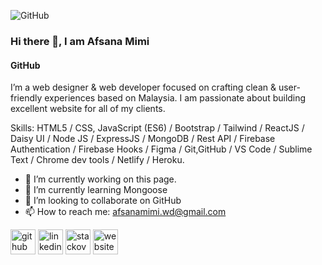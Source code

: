 
![GitHub](https://i.ibb.co/VvDyby6/IMG-20220702-193420-removebg-preview.png)
### Hi there 👋, I am Afsana Mimi
#### GitHub
I’m a web designer & web developer focused on crafting clean & user-friendly experiences based on Malaysia. I am passionate about building excellent website for all of my clients.

Skills: HTML5 / CSS, JavaScript (ES6) / Bootstrap / Tailwind / ReactJS / Daisy UI / Node JS / ExpressJS / MongoDB / Rest API / Firebase Authentication / Firebase Hooks / Figma / Git,GitHub / VS Code / Sublime Text / Chrome dev tools /  Netlify / Heroku.

- 🔭 I’m currently working on this page. 
- 🌱 I’m currently learning Mongoose 
- 👯 I’m looking to collaborate on GitHub 
- 📫 How to reach me: afsanamimi.wd@gmail.com 


[<img src='https://cdn.jsdelivr.net/npm/simple-icons@3.0.1/icons/github.svg' alt='github' height='40'>](https://github.com/https://github.com/Mimi-Afsana)  [<img src='https://cdn.jsdelivr.net/npm/simple-icons@3.0.1/icons/linkedin.svg' alt='linkedin' height='40'>](https://www.linkedin.com/in/https://www.linkedin.com/in/afsana-mimi-547831240//)  [<img src='https://cdn.jsdelivr.net/npm/simple-icons@3.0.1/icons/stackoverflow.svg' alt='stackoverflow' height='40'>](https://stackoverflow.com/users/https://stackoverflow.com/)  [<img src='https://cdn.jsdelivr.net/npm/simple-icons@3.0.1/icons/icloud.svg' alt='website' height='40'>](https://merry-gumdrop-2a18b5.netlify.app/)  





